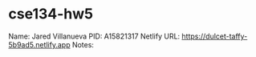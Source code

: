 # cse134-hw5
Name: Jared Villanueva
PID: A15821317
Netlify URL: https://dulcet-taffy-5b9ad5.netlify.app
Notes: